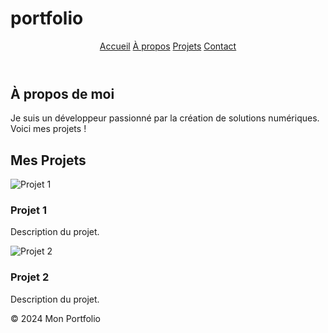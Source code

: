 # portfolio
<!DOCTYPE html>
<html lang="fr">
<head>
  <meta charset="UTF-8">
  <meta name="viewport" content="width=device-width, initial-scale=1.0">
  <title>Portfolio</title>
 </head>
<body>
  <header>
    <nav>
      <a href="#">Accueil</a>
      <a href="#">À propos</a>
      <a href="#">Projets</a>
      <a href="#">Contact</a>
    </nav>
  </header>
  
  <div class="section" id="about">
    <h2>À propos de moi</h2>
    <p>Je suis un développeur passionné par la création de solutions numériques. Voici mes projets !</p>
  </div>

  <div class="section" id="projects">
    <h2>Mes Projets</h2>
    <div class="projects">
      <div class="project-card">
        <img src="https://via.placeholder.com/400x300" alt="Projet 1">
        <h3>Projet 1</h3>
        <p>Description du projet.</p>
      </div>
      <div class="project-card">
        <img src="https://via.placeholder.com/400x300" alt="Projet 2">
        <h3>Projet 2</h3>
        <p>Description du projet.</p>
      </div>
    </div>
  </div>

  <footer>
    <p>&copy; 2024 Mon Portfolio</p>
  </footer>
</body>
</html>
